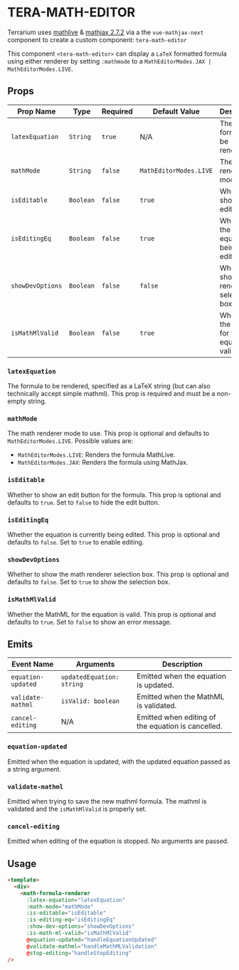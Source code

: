 # TERA-MATH-EDITOR

Terrarium uses [mathlive](https://cortexjs.io/docs/mathlive/) & [mathjax 2.7.2](https://docs.mathjax.org/en/v2.7-latest/start.html) via a the `vue-mathjax-next` component to create a custom component: `tera-math-editor`

This component `<tera-math-editor>` can display a `LaTeX` formatted formula using either renderer by setting `:mathmode` to a `MathEditorModes.JAX | MathEditorModes.LIVE`.

## Props

| Prop Name | Type | Required | Default Value | Description |
| --- | --- | --- | --- | --- |
| `latexEquation` | `String` | `true` | N/A | The formula to be rendered. |
| `mathMode` | `String` | `false` | `MathEditorModes.LIVE` | The math renderer mode. |
| `isEditable` | `Boolean` | `false` | `true` | Whether to show an edit button. |
| `isEditingEq` | `Boolean` | `false` | `true` | Whether the equation is being edited. |
| `showDevOptions` | `Boolean` | `false` | `false` | Whether to show the renderer selection box. |
| `isMathMlValid` | `Boolean` | `false` | `true` | Whether the MathML for the equation is valid. |

### `latexEquation`

The formula to be rendered, specified as a LaTeX string (but can also technically accept simple mathml). This prop is required and must be a non-empty string.

### `mathMode`

The math renderer mode to use. This prop is optional and defaults to `MathEditorModes.LIVE`. Possible values are:

* `MathEditorModes.LIVE`: Renders the formula MathLive.
* `MathEditorModes.JAX`: Renders the formula using MathJax.

### `isEditable`

Whether to show an edit button for the formula. This prop is optional and defaults to `true`. Set to `false` to hide the edit button.

### `isEditingEq`

Whether the equation is currently being edited. This prop is optional and defaults to `false`. Set to `true` to enable editing.

### `showDevOptions`

Whether to show the math renderer selection box. This prop is optional and defaults to `false`. Set to `true` to show the selection box.

### `isMathMlValid`

Whether the MathML for the equation is valid. This prop is optional and defaults to `true`. Set to `false` to show an error message.

## Emits

| Event Name | Arguments | Description |
| --- | --- | --- |
| `equation-updated` | `updatedEquation: string` | Emitted when the equation is updated. |
| `validate-mathml` | `isValid: boolean` | Emitted when the MathML is validated. |
| `cancel-editing` | N/A | Emitted when editing of the equation is cancelled. |

### `equation-updated`

Emitted when the equation is updated, with the updated equation passed as a string argument.

### `validate-mathml`

Emitted when trying to save the new mathml formula.  The mathml is validated and the `isMathMlValid` is properly set.

### `cancel-editing`

Emitted when editing of the equation is stopped. No arguments are passed.

## Usage

```html
<template>
  <div>
    <math-formula-renderer
      :latex-equation="latexEquation"
      :math-mode="mathMode"
      :is-editable="isEditable"
      :is-editing-eq="isEditingEq"
      :show-dev-options="showDevOptions"
      :is-math-ml-valid="isMathMlValid"
      @equation-updated="handleEquationUpdated"
      @validate-mathml="handleMathMLValidation"
      @stop-editing="handleStopEditing"
/>
```

